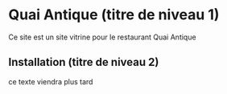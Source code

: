 # Quai Antique (titre de niveau 1)

Ce site est un site vitrine pour le restaurant Quai Antique

## Installation (titre de niveau 2)

ce texte viendra plus tard
